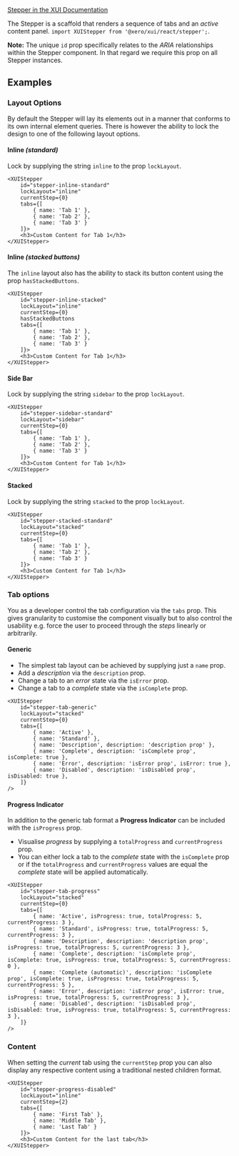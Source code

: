 <div class="xui-margin-vertical">
	<a href="../section-compounds-navigation-stepper.html" isDocLink>Stepper in the XUI Documentation</a>
</div>

The Stepper is a scaffold that renders a sequence of tabs and an *active* content panel. `import XUIStepper from '@xero/xui/react/stepper';`.

**Note:** The unique `id` prop specifically relates to the *ARIA* relationships within the Stepper component. In that regard we require this prop on all Stepper instances.

## Examples

### Layout Options

By default the Stepper will lay its elements out in a manner that conforms to its own internal element queries. There is however the ability to lock the design to one of the following layout options.

#### Inline *(standard)*

Lock by supplying the string `inline` to the prop `lockLayout`.

```
<XUIStepper
	id="stepper-inline-standard"
	lockLayout="inline"
	currentStep={0}
	tabs={[
		{ name: 'Tab 1' },
		{ name: 'Tab 2' },
		{ name: 'Tab 3' }
	]}>
	<h3>Custom Content for Tab 1</h3>
</XUIStepper>
```

#### Inline *(stacked buttons)*

The `inline` layout also has the ability to stack its button content using the prop `hasStackedButtons`.

```
<XUIStepper
	id="stepper-inline-stacked"
	lockLayout="inline"
	currentStep={0}
	hasStackedButtons
	tabs={[
		{ name: 'Tab 1' },
		{ name: 'Tab 2' },
		{ name: 'Tab 3' }
	]}>
	<h3>Custom Content for Tab 1</h3>
</XUIStepper>
```

#### Side Bar

Lock by supplying the string `sidebar` to the prop `lockLayout`.

```
<XUIStepper
	id="stepper-sidebar-standard"
	lockLayout="sidebar"
	currentStep={0}
	tabs={[
		{ name: 'Tab 1' },
		{ name: 'Tab 2' },
		{ name: 'Tab 3' }
	]}>
	<h3>Custom Content for Tab 1</h3>
</XUIStepper>
```

#### Stacked

Lock by supplying the string `stacked` to the prop `lockLayout`.

```
<XUIStepper
	id="stepper-stacked-standard"
	lockLayout="stacked"
	currentStep={0}
	tabs={[
		{ name: 'Tab 1' },
		{ name: 'Tab 2' },
		{ name: 'Tab 3' }
	]}>
	<h3>Custom Content for Tab 1</h3>
</XUIStepper>
```

### Tab options

You as a developer control the tab configuration via the `tabs` prop. This gives granularity to customise the component visually but to also control the usability e.g. force the user to proceed through the *steps* linearly or arbitrarily.

#### Generic

+ The simplest tab layout can be achieved by supplying just a `name` prop.
+ Add a *description* via the `description` prop.
+ Change a tab to an *error* state via the `isError` prop.
+ Change a tab to a *complete* state via the `isComplete` prop.

```
<XUIStepper
	id="stepper-tab-generic"
	lockLayout="stacked"
	currentStep={0}
	tabs={[
		{ name: 'Active' },
		{ name: 'Standard' },
		{ name: 'Description', description: 'description prop' },
		{ name: 'Complete', description: 'isComplete prop', isComplete: true },
		{ name: 'Error', description: 'isError prop', isError: true },
		{ name: 'Disabled', description: 'isDisabled prop', isDisabled: true },
	]}
/>
```

#### Progress Indicator

In addition to the generic tab format a **Progress Indicator** can be included with the `isProgress` prop.

+ Visualise *progress* by supplying a `totalProgress` and `currentProgress` prop.
+ You can either lock a tab to the *complete* state with the `isComplete` prop or if the `totalProgress` and `currentProgress` values are equal the *complete* state
will be applied automatically.

```
<XUIStepper
	id="stepper-tab-progress"
	lockLayout="stacked"
	currentStep={0}
	tabs={[
		{ name: 'Active', isProgress: true, totalProgress: 5, currentProgress: 3 },
		{ name: 'Standard', isProgress: true, totalProgress: 5, currentProgress: 3 },
		{ name: 'Description', description: 'description prop', isProgress: true, totalProgress: 5, currentProgress: 3 },
		{ name: 'Complete', description: 'isComplete prop', isComplete: true, isProgress: true, totalProgress: 5, currentProgress: 0 },
		{ name: 'Complete (automatic)', description: 'isComplete prop', isComplete: true, isProgress: true, totalProgress: 5, currentProgress: 5 },
		{ name: 'Error', description: 'isError prop', isError: true, isProgress: true, totalProgress: 5, currentProgress: 3 },
		{ name: 'Disabled', description: 'isDisabled prop', isDisabled: true, isProgress: true, totalProgress: 5, currentProgress: 3 },
	]}
/>
```

### Content

When setting the *current* tab using the `currentStep` prop you can also display any respective content using a traditional nested children format.

```
<XUIStepper
	id="stepper-progress-disabled"
	lockLayout="inline"
	currentStep={2}
	tabs={[
		{ name: 'First Tab' },
		{ name: 'Middle Tab' },
		{ name: 'Last Tab' }
	]}>
	<h3>Custom Content for the last tab</h3>
</XUIStepper>
```
